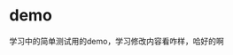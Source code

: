 demo
====

学习中的简单测试用的demo，学习修改内容看咋样，哈好的啊
<p> <img src="http://static.oschina.net/uploads/space/2013/0331/140629_56aS_580112.png" alt="" /> </p> 
